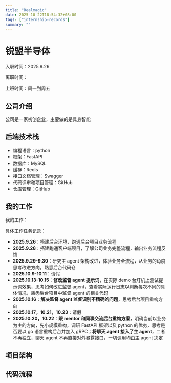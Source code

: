 ```yaml
---
title: "Realmagic"
date: 2025-10-22T18:54:32+08:00
tags: ["internship-records"]
summary: ""
---
```

# 锐盟半导体
入职时间：2025.9.26

离职时间：

上班时间：周一到周五

## 公司介绍
公司是一家初创企业，主要做的是具身智能

## 后端技术栈

* 编程语言：python
* 框架：FastAPI
* 数据库：MySQL
* 缓存：Redis
* 接口文档管理：Swagger
* 代码评审和项目管理：GitHub
* 仓库管理：GitHub

## 我的工作
我的工作：



具体工作任务记录：

* **2025.9.26**：搭建后台环境，跑通后台项目业务流程
* **2025.9.28**：搭建跑通客户端项目，了解公司业务完整流程，输出业务流程反馈
* **2025.9.29-9.30**：研究主 agent 架构改进，体验业务全流程，从业务的角度思考改进方向，熟悉后台代码仓
* **2025.10.9-10.11**：请假
* **2025.10.13-10.15**：**修改监督 agent 提示词**，在实际 demo 台灯机上测试提示词效果，思考如何改进监督 agent，查看实际运行日志以判断每次不同的具体情况，熟悉后台项目中监督 agent 的相关代码
* **2025.10.16**：**解决监督 agent 监督识别不精确的问题**，思考后台项目重构方向
* **2025.10.17，10.21，10.23**：请假
* **2025.10.20，10.22**：**跟 mentor 和同事交流后台重构方案**，明确当前以业务为主的方向，先小规模重构，调研 FastAPI 框架以及 python 的优劣，思考是否要以 go 语言重构后台并加入 gRPC；**将聊天 agent 接入了主 agent**，二者不再独立，聊天 agent 不再直接对外暴露接口，一切调用均由主 agent 决定

## 项目架构


## 代码流程

